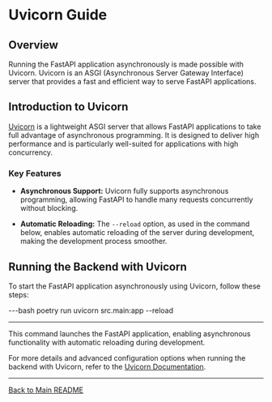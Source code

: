 # Uvicorn Guide

## Overview

Running the FastAPI application asynchronously is made possible with Uvicorn. Uvicorn is an ASGI (Asynchronous Server Gateway Interface) server that provides a fast and efficient way to serve FastAPI applications.

## Introduction to Uvicorn

[Uvicorn](https://www.uvicorn.org/) is a lightweight ASGI server that allows FastAPI applications to take full advantage of asynchronous programming. It is designed to deliver high performance and is particularly well-suited for applications with high concurrency.

### Key Features

- **Asynchronous Support:** Uvicorn fully supports asynchronous programming, allowing FastAPI to handle many requests concurrently without blocking.

- **Automatic Reloading:** The `--reload` option, as used in the command below, enables automatic reloading of the server during development, making the development process smoother.

## Running the Backend with Uvicorn

To start the FastAPI application asynchronously using Uvicorn, follow these steps:

---bash
poetry run uvicorn src.main:app --reload

---

This command launches the FastAPI application, enabling asynchronous functionality with automatic reloading during development.

For more details and advanced configuration options when running the backend with Uvicorn, refer to the [Uvicorn Documentation](https://www.uvicorn.org/).

---

[Back to Main README](../README.md)
